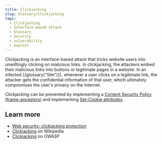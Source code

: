 ```yaml
---
title: Clickjacking
slug: Glossary/Clickjacking
tags:
  - Clickjacking
  - Interface-based attack
  - Glossary
  - Security
  - vulnerability
  - exploit
---
```

Clickjacking is an interface-based attack that tricks website users into unwittingly clicking on malicious links. In clickjacking, the attackers embed their malicious links into buttons or legitimate pages in a website. In an infected {{glossary("Site")}}, whenever a user clicks on a legitimate link, the attacker gets the confidential information of that user, which ultimately compromises the user's privacy on the Internet.

Clickjacking can be prevented by implementing a [Content Security Policy (frame-ancestors)](/en-US/docs/Web/HTTP/Headers/Content-Security-Policy/frame-ancestors) and implementing [Set-Cookie attributes](/en-US/docs/Web/HTTP/Headers/Set-Cookie#attributes).

## Learn more

- [Web security: clickjacking protection](/en-US/docs/Web/Security#clickjacking_protection)
- [Clickjacking](https://en.wikipedia.org/wiki/Clickjacking) on Wikipedia
- [Clickjacking](https://owasp.org/www-community/attacks/Clickjacking) on OWASP
